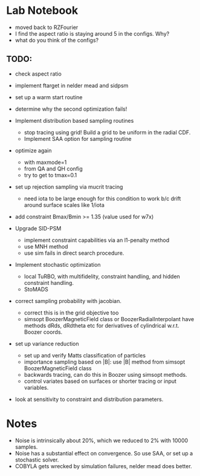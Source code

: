 
# Lab Notebook

- moved back to RZFourier
- I find the aspect ratio is staying around 5 in the configs. Why? 
- what do you think of the configs?

## TODO:
- check aspect ratio
- implement ftarget in nelder mead and sidpsm
- set up a warm start routine
- determine why the second optimization fails!
- Implement distribution based sampling routines
  - stop tracing using grid! Build a grid to be uniform in the radial CDF.
  - Implement SAA option for sampling routine
- optimize again
  - with maxmode=1
  - from QA and QH config
  - try to get to tmax=0.1
- set up rejection sampling via mucrit tracing
  - need iota to be large enough for this condition to work b/c drift around surface scales like 1/iota
- add constraint Bmax/Bmin >= 1.35 (value used for w7x)

- Upgrade SID-PSM 
  - implement constraint capabilities via an l1-penalty method
  - use MNH method
  - use sim fails in direct search procedure.
- Implement stochastic optimization
  - local TuRBO, with multifidelity, constraint handling, and hidden constraint handling.
  - StoMADS

- correct sampling probability with jacobian.
  - correct this is in the grid objective too
  - simsopt BoozerMagneticField class or BoozerRadialInterpolant have methods
    dRds, dRdtheta etc for derivatives of cylindrical w.r.t. Boozer coords.
- set up variance reduction
  - set up and verify Matts classification of particles
  - importance sampling based on |B|: use |B| method from simsopt BoozerMagneticField class
  - backwards tracing, can do this in Boozer using simsopt methods.
  - control variates based on surfaces or shorter tracing or input variables.
- look at sensitivity to constraint and distribution parameters.

# Notes
- Noise is intrinsically about 20%, which we reduced to 2% with 10000 samples.
- Noise has a substantial effect on convergence. So use SAA, or set up a stochastic solver.
- COBYLA gets wrecked by simulation failures, nelder mead does better.
